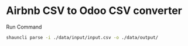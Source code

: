 # Airbnb CSV to Odoo CSV converter

Run Command

```sh
shauncli parse -i ./data/input/input.csv -o ./data/output/
```

